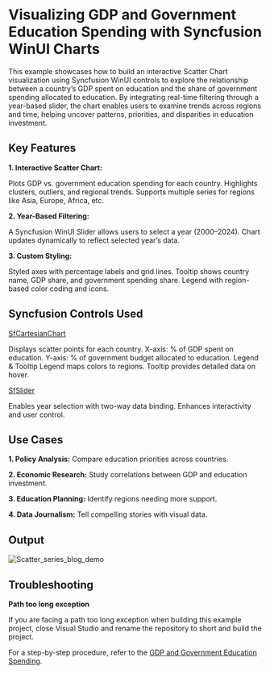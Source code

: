 # Visualizing GDP and Government Education Spending with Syncfusion WinUI Charts

This example showcases how to build an interactive Scatter Chart visualization using Syncfusion WinUI controls to explore the relationship between a country’s GDP spent on education and the share of government spending allocated to education.
By integrating real-time filtering through a year-based slider, the chart enables users to examine trends across regions and time, helping uncover patterns, priorities, and disparities in education investment.

## Key Features

**1. Interactive Scatter Chart:**

Plots GDP vs. government education spending for each country.
Highlights clusters, outliers, and regional trends.
Supports multiple series for regions like Asia, Europe, Africa, etc.

**2. Year-Based Filtering:**

A Syncfusion WinUI Slider allows users to select a year (2000–2024).
Chart updates dynamically to reflect selected year’s data.

**3. Custom Styling:**

Styled axes with percentage labels and grid lines.
Tooltip shows country name, GDP share, and government spending share.
Legend with region-based color coding and icons.

## Syncfusion Controls Used

[SfCartesianChart](https://help.syncfusion.com/winui/cartesian-charts/getting-started)

Displays scatter points for each country.
X-axis: % of GDP spent on education.
Y-axis: % of government budget allocated to education.
Legend & Tooltip
Legend maps colors to regions.
Tooltip provides detailed data on hover.

[SfSlider](https://help.syncfusion.com/winui/slider/getting-started)

Enables year selection with two-way data binding.
Enhances interactivity and user control.

## Use Cases

**1. Policy Analysis:** Compare education priorities across countries.

**2. Economic Research:** Study correlations between GDP and education investment.

**3. Education Planning:** Identify regions needing more support.

**4. Data Journalism:** Tell compelling stories with visual data.

## Output

![Scatter_series_blog_demo](https://github.com/user-attachments/assets/f381bb03-1bc4-4c62-a3fd-1c2f34f5fc58)

## Troubleshooting

**Path too long exception**

If you are facing a path too long exception when building this example project, close Visual Studio and rename the repository to short and build the project.

For a step-by-step procedure, refer to the [GDP and Government Education Spending](https://www.syncfusion.com/blogs/post/winui-scatter-chart-education-gdp).
